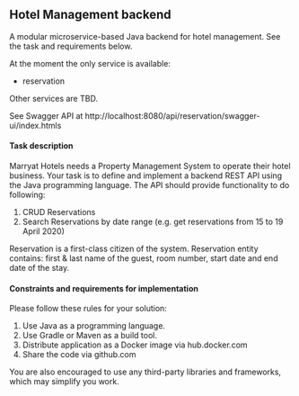 Hotel Management backend
-

A modular microservice-based Java backend for hotel management. See the task and requirements below.

At the moment the only service is available:

- reservation

Other services are TBD.

See Swagger API at http://localhost:8080/api/reservation/swagger-ui/index.htmls

#### Task description

Marryat Hotels needs a Property Management System to operate their hotel business. 
Your task is to define and implement a backend REST API using the Java programming language. 
The API should provide functionality to do following:

1. CRUD Reservations
2. Search Reservations by date range (e.g. get reservations from 15 to 19 April 2020)

Reservation is a first-class citizen of the system. 
Reservation entity contains: first & last name of the guest, room number, start date and end date of the stay.

#### Constraints and requirements for implementation

Please follow these rules for your solution:
1. Use Java as a programming language.
2. Use Gradle or Maven as a build tool.
3. Distribute application as a Docker image via hub.docker.com
4. Share the code via github.com

You are also encouraged to use any third-party libraries and frameworks, which may simplify you work.
